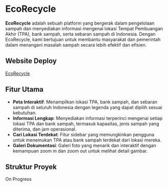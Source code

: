 # EcoRecycle

**EcoRecycle** adalah sebuah platform yang bergerak dalam pengelolaan sampah dan menyediakan informasi mengenai lokasi Tempat Pembuangan Akhir (TPA), bank sampah, serta sebaran sampah di Indonesia. Dengan EcoRecycle, kami bertujuan untuk membantu masyarakat dan pemerintah dalam menangani masalah sampah secara lebih efektif dan efisien.

## Website Deploy
[EcoRecycle](https://ecorecycle.my.id/)

## Fitur Utama

- **Peta Interaktif**: Menampilkan lokasi TPA, bank sampah, dan sebaran sampah di seluruh Indonesia dengan legenda yang dapat dipilih sesuai kebutuhan.
- **Informasi Lengkap**: Menyediakan informasi terperinci mengenai setiap lokasi TPA dan bank sampah, termasuk kapasitas, jenis sampah yang diterima, dan jam operasional.
- **Cari Lokasi Terdekat**: Fitur sidebar yang memungkinkan pengguna untuk menemukan TPA atau bank sampah terdekat dari lokasi mereka.
- **Galeri Dokumentasi**: Galeri foto yang menarik dan interaktif dengan kemampuan zoom in dan zoom out untuk melihat detail gambar.

## Struktur Proyek
On Progress
